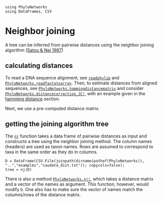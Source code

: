 ```@setup nj
using PhyloNetworks
using DataFrames, CSV
```
# Neighbor joining

A tree can be inferred from pairwise distances using the neighbor
joining algorithm ([Satou & Nei
1987](https://doi.org/10.1093/oxfordjournals.molbev.a040454))

## calculating distances

To read a DNA sequence alignment, see [`readphylip`](@ref) and
[`PhyloNetworks.readfastatoarray`](@ref).
Then, to estimate distances from aligned sequences,
see [`PhyloNetworks.hammingdistancematrix`](@ref) and consider
[`PhyloNetworks.distancecorrection_JC!`](@ref), with an example given
in the [hamming distance](@ref) section.

Next, we use a pre-computed distance matrix.

## getting the joining algorithm tree

The [`nj`](@ref) function takes a data frame of pairwise distances as input
and constructs a tree using the neighbor joining method.  The column
names (headers) are used as taxon names.  Rows are assumed to
correspond to taxa in the same order as they do in columns.

```@repl nj
D = DataFrame(CSV.File(joinpath(dirname(pathof(PhyloNetworks)), "..","examples","caudata_dist.txt")); copycols=false);
tree = nj(D)
```

There is also a method [`PhyloNetworks.nj!`](@ref), which takes a distance
matrix and a vector of the names as argument.  This function, however,
would modify `D`.  One also has to make sure the vector of names match
the columns/rows of the distance matrix.
